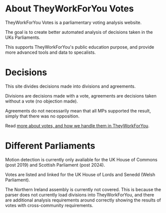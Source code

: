 # About TheyWorkForYou Votes

TheyWorkForYou Votes is a parliamentary voting analysis website. 

The goal is to create better automated analysis of decisions taken in the UKs Parliaments. 

This supports TheyWorkForYou's public education purpose, and provide more advanced tools and data to specalists. 

# Decisions

This site divides decisions made into divisions and agreements.

Divisions are decisions made with a vote, agreements are decisions taken without a vote (no objection made).

Agreements do not necessarily mean that all MPs supported the result, simply that there was no opposition. 

Read [more about votes, and how we handle them in TheyWorkForYou](https://www.theyworkforyou.com/voting-information/).

# Different Parliaments

Motion detection is currently only avaliable for the UK House of Commons (post 2019) and Scottish Parliament (post 2024).

Votes are listed and linked for the UK House of Lords and Senedd (Welsh Parliament).

The Northern Ireland assembly is currently not covered. This is because the parser does not currently load divisions into TheyWorkForYou, and there are additional analysis requirements around correctly showing the results of votes with cross-community requirements. 